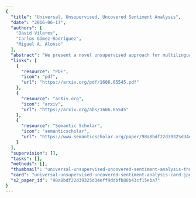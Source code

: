 ```yaml
---
{
  "title": "Universal, Unsupervised, Uncovered Sentiment Analysis",
  "date": "2016-06-17",
  "authors": [
    "David Vilares",
    "Carlos Gómez-Rodríguez",
    "Miguel A. Alonso"
  ],
  "abstract": "We present a novel unsupervised approach for multilingual sentiment analysis driven by compositional syntax-based rules. On the one hand, we exploit some of the main advantages of unsupervised algorithms: (1) the interpretability of their output, in contrast with most supervised models, which behave as a black box and (2) their robustness across different corpora and domains. On the other hand, by introducing the concept of compositional operations and exploiting syntactic information in the form of universal dependencies, we tackle one of their main drawbacks: their rigidity on data that are differently structured depending on the language. Experiments show an improvement both over existing unsupervised methods, and over state-of-the-art supervised models when evaluating outside their corpus of origin. The system is freely available.",
  "links": [
    {
      "resource": "PDF",
      "icon": "pdf",
      "url": "https://arxiv.org/pdf/1606.05545.pdf"
    },
    {
      "resource": "arXiv.org",
      "icon": "arxiv",
      "url": "https://arxiv.org/abs/1606.05545"
    },
    {
      "resource": "Semantic Scholar",
      "icon": "semanticscholar",
      "url": "https://www.semanticscholar.org/paper/98a8bdf22d39325d34eff9ddbfb88b43cf15eba7"
    }
  ],
  "supervision": [],
  "tasks": [],
  "methods": [],
  "thumbnail": "universal-unsupervised-uncovered-sentiment-analysis-thumb.jpg",
  "card": "universal-unsupervised-uncovered-sentiment-analysis-card.jpg",
  "s2_paper_id": "98a8bdf22d39325d34eff9ddbfb88b43cf15eba7"
}
---
```


